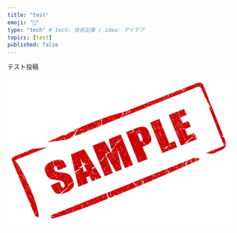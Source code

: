 ```yaml
---
title: "test"
emoji: "🦔"
type: "tech" # tech: 技術記事 / idea: アイデア
topics: [test]
published: false
---
```


テスト投稿

![](/images/free-sample.jpg)
